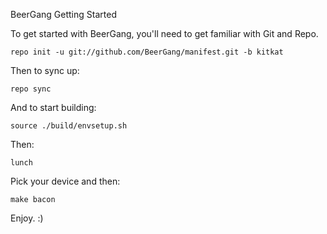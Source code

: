 BeerGang
Getting Started

To get started with BeerGang, you'll need to get familiar with Git and Repo.

    repo init -u git://github.com/BeerGang/manifest.git -b kitkat

Then to sync up:

    repo sync

And to start building:
    
    source ./build/envsetup.sh
    
Then:
    
    lunch

Pick your device and then:

    make bacon
    


Enjoy. :)
    
